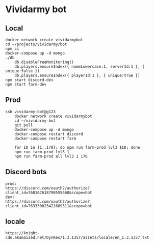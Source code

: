# Vividarmy bot

## Local

    docker network create vividarmybot
    cd ~/projects/vividarmy/bot
    npm ci
    docker-compose up -d mongo
    ./db
        db.disableFreeMonitoring()
        db.players.ensureIndex({ nameLowercase:1, serverId:1 }, { unique:false })
        db.players.ensureIndex({ playerId:1 }, { unique:true })
    npm start discord-dev
    npm start farm-dev

## Prod

    ssh vividarmy-bot@g123
        docker network create vividarmybot
        cd ~/vividarmy-bot
        git pull
        docker-compose up -d mongo
        docker-compose restart discord
        docker-compose restart farm

        for ID in {1..170}; do npm run farm-prod lvl3 $ID; done
        npm run farm-prod lvl3 1
        npm run farm-prod all lvl3 1 170

## Discord bots

    prod:
    https://discord.com/oauth2/authorize?client_id=760167618790555668&scope=bot
    dev:
    https://discord.com/oauth2/authorize?client_id=763330023422689311&scope=bot

## locale

    https://knight-cdn.akamaized.net/DynRes/1.3.1357/assets/locale/en_1.3.1357.txt
